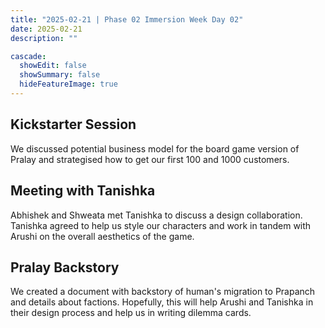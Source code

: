 ```yaml
---
title: "2025-02-21 | Phase 02 Immersion Week Day 02"
date: 2025-02-21
description: ""

cascade:
  showEdit: false
  showSummary: false
  hideFeatureImage: true
---
```

## Kickstarter Session
We discussed potential business model for the board game version of Pralay and strategised how to get our first 100 and 1000 customers.

## Meeting with Tanishka
Abhishek and Shweata met Tanishka to discuss a design collaboration. Tanishka agreed to help us style our characters and work in tandem with Arushi on the overall aesthetics of the game.

## Pralay Backstory
We created a document with backstory of human's migration to Prapanch and details about factions. Hopefully, this will help Arushi and Tanishka in their design process and help us in writing dilemma cards.